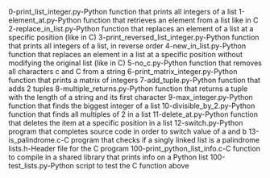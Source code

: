 0-print_list_integer.py-Python function that prints all integers of a list
1-element_at.py-Python function that retrieves an element from a list like in C
2-replace_in_list.py-Python function that replaces an element of a list at a specific position (like in C)
3-print_reversed_list_integer.py-Python function that prints all integers of a list, in reverse order
4-new_in_list.py-Python function that replaces an element in a list at a specific position without modifying the original list (like in C)
5-no_c.py-Python function that removes all characters c and C from a string
6-print_matrix_integer.py-Python function that prints a matrix of integers
7-add_tuple.py-Python function that adds 2 tuples
8-multiple_returns.py-Python function that returns a tuple with the length of a string and its first character
9-max_integer.py-Python function that finds the biggest integer of a list
10-divisible_by_2.py-Python function that finds all multiples of 2 in a list
11-delete_at.py-Python function that deletes the item at a specific position in a list
12-switch.py-Python program that completes source code in order to switch value of a and b
13-is_palindrome.c-C program that checks if a singly linked list is a palindrome
lists.h-Header file for the C program
100-print_python_list_info.c-C function to compile in a shared library that prints info on a Python list
100-test_lists.py-Python script to test the C function above
